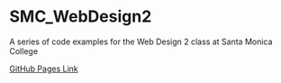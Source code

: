 # SMC_WebDesign2
A series of code examples for the Web Design 2 class at Santa Monica College

[GitHub Pages Link](https://connectedcat.github.io/SMC-WebDesign2/)
